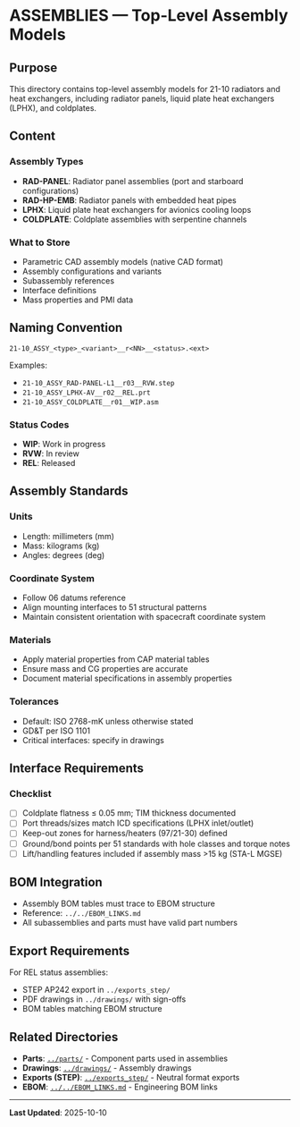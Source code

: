 # ASSEMBLIES — Top-Level Assembly Models

## Purpose

This directory contains top-level assembly models for 21-10 radiators and heat exchangers, including radiator panels, liquid plate heat exchangers (LPHX), and coldplates.

## Content

### Assembly Types
- **RAD-PANEL**: Radiator panel assemblies (port and starboard configurations)
- **RAD-HP-EMB**: Radiator panels with embedded heat pipes
- **LPHX**: Liquid plate heat exchangers for avionics cooling loops
- **COLDPLATE**: Coldplate assemblies with serpentine channels

### What to Store
- Parametric CAD assembly models (native CAD format)
- Assembly configurations and variants
- Subassembly references
- Interface definitions
- Mass properties and PMI data

## Naming Convention

```
21-10_ASSY_<type>_<variant>__r<NN>__<status>.<ext>
```

Examples:
- `21-10_ASSY_RAD-PANEL-L1__r03__RVW.step`
- `21-10_ASSY_LPHX-AV__r02__REL.prt`
- `21-10_ASSY_COLDPLATE__r01__WIP.asm`

### Status Codes
- **WIP**: Work in progress
- **RVW**: In review
- **REL**: Released

## Assembly Standards

### Units
- Length: millimeters (mm)
- Mass: kilograms (kg)
- Angles: degrees (deg)

### Coordinate System
- Follow 06 datums reference
- Align mounting interfaces to 51 structural patterns
- Maintain consistent orientation with spacecraft coordinate system

### Materials
- Apply material properties from CAP material tables
- Ensure mass and CG properties are accurate
- Document material specifications in assembly properties

### Tolerances
- Default: ISO 2768-mK unless otherwise stated
- GD&T per ISO 1101
- Critical interfaces: specify in drawings

## Interface Requirements

### Checklist
- [ ] Coldplate flatness ≤ 0.05 mm; TIM thickness documented
- [ ] Port threads/sizes match ICD specifications (LPHX inlet/outlet)
- [ ] Keep-out zones for harness/heaters (97/21-30) defined
- [ ] Ground/bond points per 51 standards with hole classes and torque notes
- [ ] Lift/handling features included if assembly mass >15 kg (STA-L MGSE)

## BOM Integration

- Assembly BOM tables must trace to EBOM structure
- Reference: `../../EBOM_LINKS.md`
- All subassemblies and parts must have valid part numbers

## Export Requirements

For REL status assemblies:
- STEP AP242 export in `../exports_step/`
- PDF drawings in `../drawings/` with sign-offs
- BOM tables matching EBOM structure

## Related Directories

- **Parts**: [`../parts/`](../parts/) - Component parts used in assemblies
- **Drawings**: [`../drawings/`](../drawings/) - Assembly drawings
- **Exports (STEP)**: [`../exports_step/`](../exports_step/) - Neutral format exports
- **EBOM**: [`../../EBOM_LINKS.md`](../../EBOM_LINKS.md) - Engineering BOM links

---

**Last Updated**: 2025-10-10
